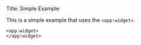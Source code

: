 Title: Simple Example

This is a simple example that uses the `<app:widget>`.
	
	<app:widget>
	</app:widget>
	
